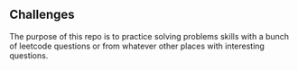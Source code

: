 ## Challenges

The purpose of this repo is to practice solving problems skills with a bunch of leetcode questions
or from whatever other places with interesting questions.
